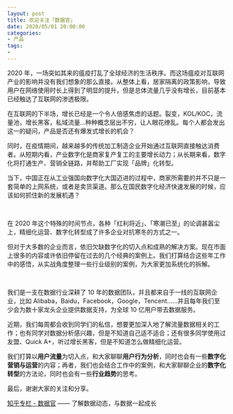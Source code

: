 ```yaml
---
layout: post
title: 欢迎关注「数据官」
date: 2020/05/01 20:00:00
categories:
- 产品
tags:
- 
---
```


2020 年，一场突如其来的瘟疫打乱了全球经济的生活秩序。而这场瘟疫对互联网产业的影响并没有我们想象的那么直接。从整体上看，居家隔离的政策影响，导致用户在网络使用时长上得到了明显的提升，但是总体流量几乎没有增长，目前基本已经触达了互联网的渗透极限。

在互联网的下半场，增长已经是一个令人倍感焦虑的话题。裂变，KOL/KOC，流量池，增长黑客，私域流量...种种概念层出不穷，让人眼花缭乱。每个人都会发出这一的疑问，产品是否还有爆发式增长的机会？

同时，在疫情期间，越来越多的传统加工制造企业开始通过互联网直接触达消费者。从短期内看，产业数字化是商家复产复工的主要增长动力；从长期来看，数字化将打通生产、营销全链路，并帮助工厂实现「品牌」化转型。

当下，中国正在从工业强国向数字化大国迈进的过程中，商家所需要的并不只是一套简单的上网系统，或者是卖货渠道。那么在国民数字化经济快速发展的时候，应该如何抓住新的发展机遇？

</br>

在 2020 年这个特殊的时间节点，各种「红利将近」、「寒潮已至」的论调甚嚣尘上，精细化运营、数字化转型成了许多企业对抗寒冬的方式之一。

但对于大多数的企业而言，依旧欠缺数字化的切入点和成熟的解决方案。现在市面上很多的内容或许依旧停留在过去的几个经典的案例上。我们打算结合这些年工作中的感悟，从实战角度整理一些行业级别的案例，为大家更加系统化的拆解。

</br>

我们是一支在数据行业深耕了 10 年的数据团队，并且都来自于一线的互联网企业，比如 Alibaba，Baidu，Facebook，Google，Tencent……并且每年我们至少会为数十家龙头企业提供数据支持，为全球 10 亿用户带去数据服务。

近期，我们每周都会收到同学们的私信，想要更加深入地了解流量数据相关的工作；也有同学对数据分析感兴趣，但是不知道自己适不适合；还有很多同学使用过友盟、Quick A+，听过增长黑客，但是不知道怎么做精细化运营。

我们打算以**用户流量**为切入点，和大家聊聊**用户行为分析**，同时也会有一些**数字化营销与运营**的内容；再者，我们也会结合工作中的案例，和大家聊聊企业的**数字化转型**的方法论，同时也会有一些**行业趋势**的思考。

最后，谢谢大家的关注和分享。

[知乎专栏 - 数据官](https://zhuanlan.zhihu.com/DataOfficer) —— 了解数据动态，与数据一起成长
